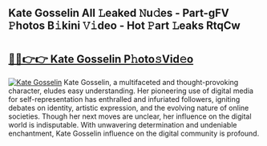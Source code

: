 ## Kate Gosselin All 𝙻eaked 𝙽u𝚍es - Part-gFV 𝙿hotos B𝚒kini 𝚅𝚒deo - Hot 𝙿art 𝙻eaks RtqCw

# <h2><a href="http://ld4axev.urlbe.top/?page=Kate+Gosselin">🔗🔗👉👉 Kate Gosselin P𝚑oto𝚜Vid𝚎o</a></h2>

[![Kate Gosselin](https://i.imgur.com/eBuTRDB.gif)](http://ld4axev.urlbe.top/?page=Kate+Gosselin)
Kate Gosselin, a multifaceted and thought-provoking character, eludes easy understanding. Her pioneering use of digital media for self-representation has enthralled and infuriated followers, igniting debates on identity, artistic expression, and the evolving nature of online societies. Though her next moves are unclear, her influence on the digital world is indisputable. With unwavering determination and undeniable enchantment, Kate Gosselin influence on the digital community is profound.
